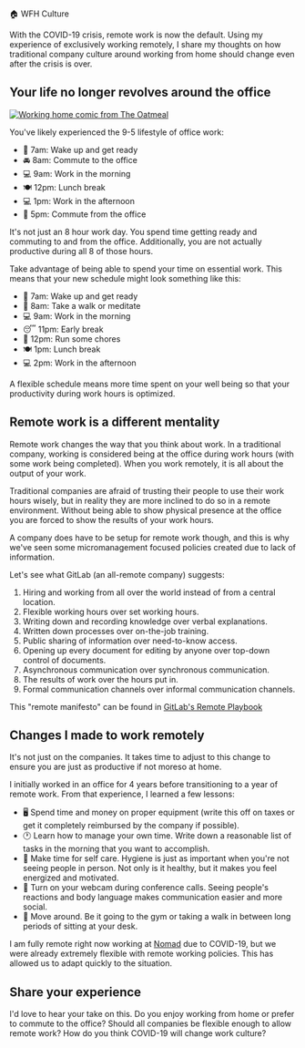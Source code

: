 🏠 WFH Culture

With the COVID-19 crisis, remote work is now the default. Using my experience of exclusively working remotely, I share my thoughts on how traditional company culture around working from home should change even after the crisis is over.

## Your life no longer revolves around the office

[![Working home comic from The Oatmeal](https://buttondown.s3.us-west-2.amazonaws.com/images/7c4eedc6-470d-4ebd-a951-e68674080f9e.png)](https://theoatmeal.com/comics/working_home)

You've likely experienced the 9-5 lifestyle of office work:

- 🌅 7am: Wake up and get ready
- 🚘 8am: Commute to the office
- 💻 9am: Work in the morning
- 🍽 12pm: Lunch break
- 💻 1pm: Work in the afternoon
- 🚗 5pm: Commute from the office

It's not just an 8 hour work day. You spend time getting ready and commuting to and from the office. Additionally, you are not actually productive during all 8 of those hours.

Take advantage of being able to spend your time on essential work. This means that your new schedule might look something like this:

- 🌅 7am: Wake up and get ready
- 👟 8am: Take a walk or meditate
- 💻 9am: Work in the morning
- 😴 11pm: Early break
- 🧺 12pm: Run some chores
- 🍽 1pm: Lunch break
- 💻 2pm: Work in the afternoon

A flexible schedule means more time spent on your well being so that your productivity during work hours is optimized.

## Remote work is a different mentality

Remote work changes the way that you think about work. In a traditional company, working is considered being at the office during work hours (with some work being completed). When you work remotely, it is all about the output of your work.

Traditional companies are afraid of trusting their people to use their work hours wisely, but in reality they are more inclined to do so in a remote environment. Without being able to show physical presence at the office you are forced to show the results of your work hours.

A company does have to be setup for remote work though, and this is why we've seen some micromanagement focused policies created due to lack of information.

Let's see what GitLab (an all-remote company) suggests:

1. Hiring and working from all over the world instead of from a central location.
2. Flexible working hours over set working hours.
3. Writing down and recording knowledge over verbal explanations.
4. Written down processes over on-the-job training.
5. Public sharing of information over need-to-know access.
6. Opening up every document for editing by anyone over top-down control of documents.
7. Asynchronous communication over synchronous communication.
8. The results of work over the hours put in.
9. Formal communication channels over informal communication channels.

This "remote manifesto" can be found in [GitLab's Remote Playbook](https://about.gitlab.com/company/culture/all-remote/)

## Changes I made to work remotely

It's not just on the companies. It takes time to adjust to this change to ensure you are just as productive if not moreso at home.

I initially worked in an office for 4 years before transitioning to a year of remote work. From that experience, I learned a few lessons:

- 🖥 Spend time and money on proper equipment (write this off on taxes or get it completely reimbursed by the company if possible).
- 🕐 Learn how to manage your own time. Write down a reasonable list of tasks in the morning that you want to accomplish.
- 🧼 Make time for self care. Hygiene is just as important when you're not seeing people in person. Not only is it healthy, but it makes you feel energized and motivated.
- 🎥 Turn on your webcam during conference calls. Seeing people's reactions and body language makes communication easier and more social.
- 👟 Move around. Be it going to the gym or taking a walk in between long periods of sitting at your desk.

I am fully remote right now working at [Nomad](https://nomadhealth.com/) due to COVID-19, but we were already extremely flexible with remote working policies. This has allowed us to adapt quickly to the situation.

## Share your experience

I'd love to hear your take on this. Do you enjoy working from home or prefer to commute to the office? Should all companies be flexible enough to allow remote work? How do you think COVID-19 will change work culture?
